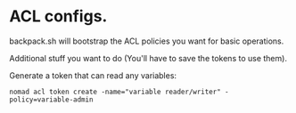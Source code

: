ACL configs.
============

backpack.sh will bootstrap the ACL policies you want for basic operations.

Additional stuff you want to do (You'll have to save the tokens to use them).

Generate a token that can read any variables:

```
nomad acl token create -name="variable reader/writer" -policy=variable-admin
```
